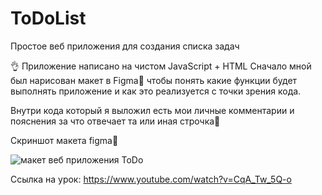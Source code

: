 # ToDoList
Простое веб приложения для создания списка задач

👌 Приложение написано на чистом JavaScript + HTML
Сначало мной был нарисован макет в Figma🎨 чтобы понять какие функции будет выполнять приложение и как это реализуется с точки зрения кода.

Внутри кода который я выложил есть мои личные комментарии и пояснения за что отвечает та или иная строчка👀

Скриншот макета figma🦉

![макет веб приложения ToDo](https://user-images.githubusercontent.com/51737588/180598462-0672f56e-f1ba-44fa-ac64-89755f530d65.jpg)

Ссылка на урок: https://www.youtube.com/watch?v=CqA_Tw_5Q-o
